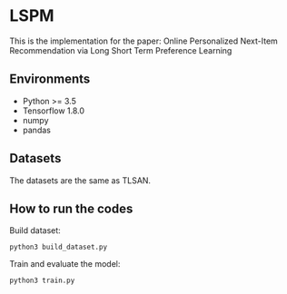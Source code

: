 # LSPM
This is the implementation for the paper: Online Personalized Next-Item Recommendation via Long Short Term Preference Learning

## Environments
- Python >= 3.5
- Tensorflow 1.8.0
- numpy
- pandas

## Datasets
The datasets are the same as TLSAN.

## How to run the codes
Build dataset:
```
python3 build_dataset.py
```
Train and evaluate the model:
```
python3 train.py
```
